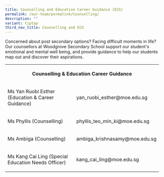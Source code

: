 ```yaml
---
title: Counselling and Education Career Guidance (ECG)
permalink: /our-team/permalink/Counselling/
description: ""
variant: tiptap
third_nav_title: Counselling and ECG
---
```

<p>Concerned about post secondary options? Facing difficult moments in life?
Our counsellors at Woodgrove Secondary School support our student's emotional
and mental well being, and provide guidance to help our students map out
and discover their aspirations.</p>
<table style="minWidth: 50px">
<colgroup>
<col>
<col>
</colgroup>
<tbody>
<tr>
<th rowspan="1" colspan="2">
<p>Counselling &amp; Education Career Guidance</p>
</th>
</tr>
<tr>
<td rowspan="1" colspan="1">
<p>Ms Yan Ruobi Esther (Education &amp; Career Guidance)</p>
</td>
<td rowspan="1" colspan="1">
<p>yan_ruobi_esther@moe.edu.sg</p>
</td>
</tr>
<tr>
<td rowspan="1" colspan="1">
<p>Ms Phyllis (Counselling)</p>
</td>
<td rowspan="1" colspan="1">
<p>phyllis_teo_min_ki@moe.edu.sg</p>
</td>
</tr>
<tr>
<td rowspan="1" colspan="1">
<p>Ms Ambiga (Counselling)</p>
</td>
<td rowspan="1" colspan="1">
<p>ambiga_krishnasamy@moe.edu.sg</p>
</td>
</tr>
<tr>
<td rowspan="1" colspan="1">
<p>Ms Kang Cai Ling (Special Education Needs Officer)</p>
</td>
<td rowspan="1" colspan="1">
<p>kang_cai_ling@moe.edu.sg</p>
</td>
</tr>
</tbody>
</table>
<p></p>